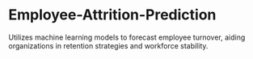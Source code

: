 # Employee-Attrition-Prediction
Utilizes machine learning models to forecast employee turnover, aiding organizations in retention strategies and workforce stability.
